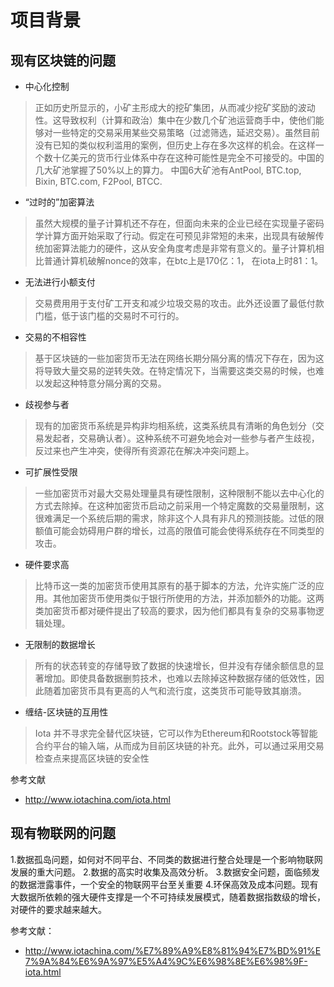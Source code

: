 # 项目背景
## 现有区块链的问题
- 中心化控制
> 正如历史所显示的，小矿主形成大的挖矿集团，从而减少挖矿奖励的波动性。这导致权利（计算和政治）集中在少数几个矿池运营商手中，使他们能够对一些特定的交易采用某些交易策略（过滤筛选，延迟交易）。虽然目前没有已知的类似权利滥用的案例，但历史上存在多次这样的机会。在这样一个数十亿美元的货币行业体系中存在这种可能性是完全不可接受的。中国的几大矿池掌握了50%以上的算力。 中国6大矿池有AntPool, BTC.top, Bixin, BTC.com, F2Pool, BTCC. 

- “过时的”加密算法
> 虽然大规模的量子计算机还不存在，但面向未来的企业已经在实现量子密码学计算方面开始采取了行动。假定在可预见非常短的未来，出现具有破解传统加密算法能力的硬件，这从安全角度考虑是非常有意义的。量子计算机相比普通计算机破解nonce的效率，在btc上是170亿：1， 在iota上时81：1。

- 无法进行小额支付
> 交易费用用于支付矿工开支和减少垃圾交易的攻击。此外还设置了最低付款门槛，低于该门槛的交易时不可行的。

- 交易的不相容性
> 基于区块链的一些加密货币无法在网络长期分隔分离的情况下存在，因为这将导致大量交易的逆转失效。在特定情况下，当需要这类交易的时候，也难以发起这种特意分隔分离的交易。

- 歧视参与者
> 现有的加密货币系统是异构非均相系统，这类系统具有清晰的角色划分（交易发起者，交易确认者）。这种系统不可避免地会对一些参与者产生歧视，反过来也产生冲突，使得所有资源花在解决冲突问题上。

- 可扩展性受限
> 一些加密货币对最大交易处理量具有硬性限制，这种限制不能以去中心化的方式去除掉。在这种加密货币启动之前采用一个特定魔数的交易量限制，这很难满足一个系统后期的需求，除非这个人具有非凡的预测技能。过低的限额值可能会妨碍用户群的增长，过高的限值可能会使得系统存在不同类型的攻击。

- 硬件要求高
> 比特币这一类的加密货币使用其原有的基于脚本的方法，允许实施广泛的应用。其他加密货币使用类似于银行所使用的方法，并添加额外的功能。这两类加密货币都对硬件提出了较高的要求，因为他们都具有复杂的交易事物逻辑处理。

- 无限制的数据增长
> 所有的状态转变的存储导致了数据的快速增长，但并没有存储余额信息的显著增加。即使具备数据删剪技术，也难以去除掉这种数据存储的低效性，因此随着加密货币具有更高的人气和流行度，这类货币可能导致其崩溃。

- 缠结-区块链的互用性
> Iota 并不寻求完全替代区块链，它可以作为Ethereum和Rootstock等智能合约平台的输入端，从而成为目前区块链的补充。此外，可以通过采用交易检查点来提高区块链的安全性

参考文献
- http://www.iotachina.com/iota.html 


## 现有物联网的问题
1.数据孤岛问题，如何对不同平台、不同类的数据进行整合处理是一个影响物联网发展的重大问题。
2.数据的高实时收集及高效分析。
3.数据安全问题，面临频发的数据泄露事件，一个安全的物联网平台至关重要
4.环保高效及成本问题。现有大数据所依赖的强大硬件支撑是一个不可持续发展模式，随着数据指数级的增长，对硬件的要求越来越大。



参考文献：
- http://www.iotachina.com/%E7%89%A9%E8%81%94%E7%BD%91%E7%9A%84%E6%9A%97%E5%A4%9C%E6%98%8E%E6%98%9F-iota.html
